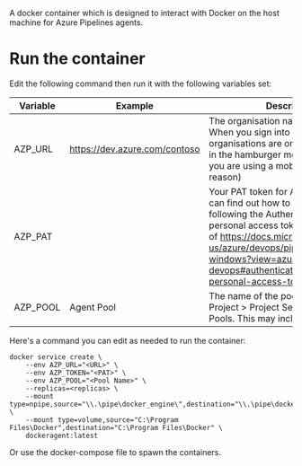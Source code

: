 A docker container which is designed to interact with Docker on the host machine for Azure Pipelines agents.

# Run the container

Edit the following command then run it with the following variables set:

| Variable | Example                       | Description                                                                                                                                                                                                                                                                             |
|----------|-------------------------------|-----------------------------------------------------------------------------------------------------------------------------------------------------------------------------------------------------------------------------------------------------------------------------------------|
| AZP_URL  | https://dev.azure.com/contoso | The organisation name from Azure. When you sign into Azure DevOps, the organisations are on the left menu (or in the hamburger menu at the top left if you are using a mobile for some reason)                                                                                          |
| AZP_PAT  | <PAT Token>                   | Your PAT token for Azure DevOps. You can find out how to make one by following the Authenticate with a personal access token (PAT) section of https://docs.microsoft.com/en-us/azure/devops/pipelines/agents/v2-windows?view=azure-devops#authenticate-with-a-personal-access-token-pat |
| AZP_POOL | Agent Pool                    | The name of the pool as seen in Project > Project Settings > Agent Pools. This may include spaces.                                                                                                                                                                                      |

Here's a command you can edit as needed to run the container:

```
docker service create \
    --env AZP_URL="<URL>" \
    --env AZP_TOKEN="<PAT>" \
    --env AZP_POOL="<Pool Name>" \
    --replicas=<replicas> \
    --mount type=npipe,source="\\.\pipe\docker_engine\",destination="\\.\pipe\docker_engine\" \
    --mount type=volume,source="C:\Program Files\Docker",destination="C:\Program Files\Docker" \
    dockeragent:latest
```

Or use the docker-compose file to spawn the containers.
